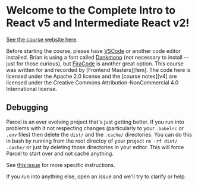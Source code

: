 # Welcome to the Complete Intro to React v5 and Intermediate React v2!

[See the course website here][v5].

Before starting the course, please have [VSCode][vscode] or another code editor installed. Brian is using a font called [Dankmono][dankmono] (not necessary to install -- just for those curious), but [FiraCode][firacode] is another great option. This course was written for and recorded by [Frontend Masters][fem]. The code here is licensed under the Apache 2.0 license and the [course notes][v4] are licensed under the Creative Commons Attribution-NonCommercial 4.0 International license.


<!-- as the [Complete Intro to React v5][course] and [Intermediate React][course-intermediate] courses.  -->

## Debugging

Parcel is an ever evolving project that's just getting better. If you run into problems with it not respecting changes (particularly to your `.babelrc` or `.env` files) then delete the `dist/` and the `.cache/` directories. You can do this in bash by running from the root directoy of your project `rm -rf dist/ .cache/` or just by deleting those directories in your editor. This will force Parcel to start over and not cache anything.

See [this issue](https://github.com/btholt/complete-intro-to-react-v4/issues/3#issuecomment-425124265) for more specific instructions.

If you run into anything else, open an issue and we'll try to clarify or help.

[v5]: https://bit.ly/react-v5
[vscode]: https://code.visualstudio.com/
[dankmono]: https://dank.sh/
[firacode]: https://github.com/tonsky/FiraCode
<!-- [fem]: https://frontendmasters.com/ -->
<!-- [course]: https://frontendmasters.com/courses/complete-react-v5/ -->
<!-- [course-intermediate]: https://frontendmasters.com/courses/intermediate-react-v2/ -->